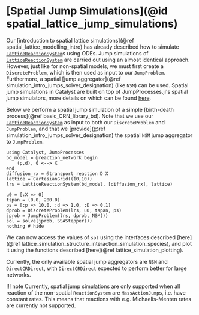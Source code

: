 # [Spatial Jump Simulations](@id spatial_lattice_jump_simulations)

Our [introduction to spatial lattice simulations](@ref spatial_lattice_modelling_intro) has already described how to simulate [`LatticeReactionSystem`](@ref)s using ODEs. Jump simulations of [`LatticeReactionSystem`](@ref) are carried out using an almost identical approach. However, just like for non-spatial models, we must first create a `DiscreteProblem`, which is then used as input to our `JumpProblem`. Furthermore, a spatial [jump aggregator](@ref simulation_intro_jumps_solver_designation) (like `NSM`) can be used. Spatial jump simulations in Catalyst are built on top of JumpProcesses.jl's spatial jump simulators, more details on which can be found [here](https://docs.sciml.ai/JumpProcesses/stable/tutorials/spatial/).

Below we perform a spatial jump simulation of a simple [birth-death process](@ref basic_CRN_library_bd). Note that we use our [`LatticeReactionSystem`](@ref) as input to both our `DiscreteProblem` and `JumpProblem`, and that we [provide](@ref simulation_intro_jumps_solver_designation) the spatial `NSM` jump aggregator to `JumpProblem`.

```@example spatial_jump
using Catalyst, JumpProcesses
bd_model = @reaction_network begin
    (p,d), 0 <--> X
end
diffusion_rx = @transport_reaction D X
lattice = CartesianGrid((10,10))
lrs = LatticeReactionSystem(bd_model, [diffusion_rx], lattice)

u0 = [:X => 0]
tspan = (0.0, 200.0)
ps = [:p => 10.0, :d => 1.0, :D => 0.1]
dprob = DiscreteProblem(lrs, u0, tspan, ps)
jprob = JumpProblem(lrs, dprob, NSM())
sol = solve(jprob, SSAStepper())
nothing # hide
```

We can now access the values of `sol` using the interfaces described [here](@ref lattice_simulation_structure_interaction_simulation_species), and plot it using the functions described [here](@ref lattice_simulation_plotting).

Currently, the only available spatial jump aggregators are `NSM` and `DirectCRDirect`, with `DirectCRDirect` expected to perform better for large networks.

!!! note
    Currently, spatial jump simulations are only supported when all reaction of the non-spatial `ReactionSystem` are `MassActionJump`s, i.e. have constant rates. This means that reactions with e.g. Michaelis-Menten rates are currently not supported.
